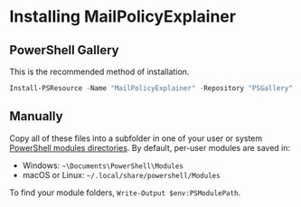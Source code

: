 # Installing MailPolicyExplainer

## PowerShell Gallery

This is the recommended method of installation.

```powershell
Install-PSResource -Name "MailPolicyExplainer" -Repository "PSGallery"
```

## Manually

Copy all of these files into a subfolder in one of your user or system [PowerShell modules directories](https://learn.microsoft.com/en-us/powershell/module/microsoft.powershell.core/about/about_psmodulepath).  By default, per-user modules are saved in:
- Windows: `~\Documents\PowerShell\Modules`
- macOS or Linux: `~/.local/share/powershell/Modules`

To find your module folders, `Write-Output $env:PSModulePath`.
